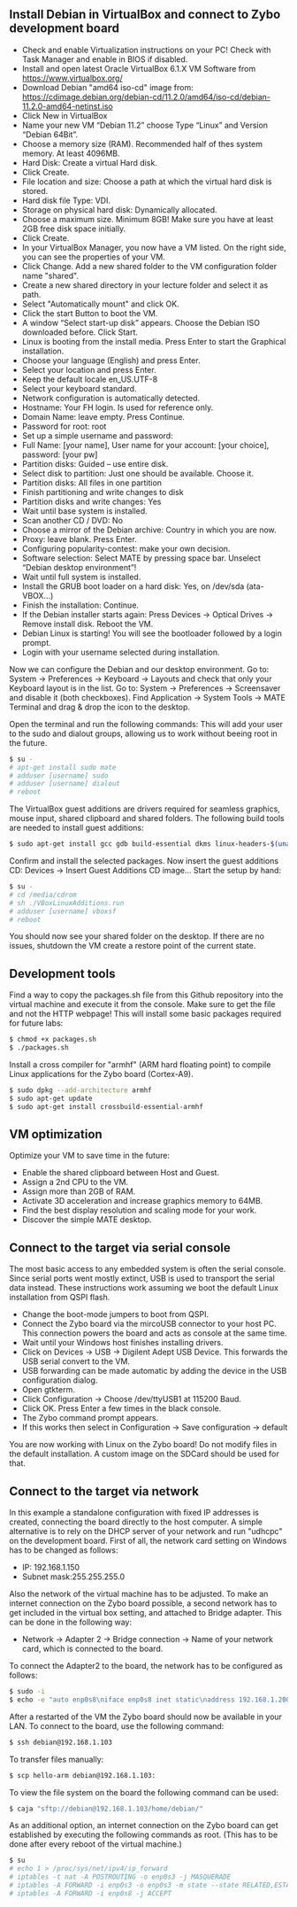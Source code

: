 ## Install Debian in VirtualBox and connect to Zybo development board

 - Check and enable Virtualization instructions on your PC! Check with Task Manager and enable in BIOS if disabled.
 - Install and open latest Oracle VirtualBox 6.1.X VM Software from https://www.virtualbox.org/
 - Download Debian "amd64 iso-cd" image from: https://cdimage.debian.org/debian-cd/11.2.0/amd64/iso-cd/debian-11.2.0-amd64-netinst.iso
 - Click New in VirtualBox
 - Name your new VM “Debian 11.2” choose Type “Linux” and Version “Debian 64Bit”.
 - Choose a memory size (RAM). Recommended half of thes system memory. At least 4096MB.
 - Hard Disk: Create a virtual Hard disk.
 - Click Create.
 - File location and size: Choose a path at which the virtual hard disk is stored. 
 - Hard disk file Type: VDI.
 - Storage on physical hard disk: Dynamically allocated.
 - Choose a maximum size. Minimum 8GB! Make sure you have at least 2GB free disk space initially.
 - Click Create.
 - In your VirtualBox Manager, you now have a VM listed. On the right side, you can see the properties of your VM.
 - Click Change. Add a new shared folder to the VM configuration folder name "shared". 
 - Create a new shared directory in your lecture folder and select it as path.
 - Select "Automatically mount" and click OK.
 - Click the start Button to boot the VM.
 - A window “Select start-up disk” appears. Choose the Debian ISO downloaded before. Click Start.
 - Linux is booting from the install media. Press Enter to start the Graphical installation.
 - Choose your language (English) and press Enter.
 - Select your location and press Enter.
 - Keep the default locale en_US.UTF-8
 - Select your keyboard standard.
 - Network configuration is automatically detected.
 - Hostname: Your FH login. Is used for reference only.
 - Domain Name: leave empty. Press Continue.
 - Password for root: root
 - Set up a simple username and password:
 - Full Name: [your name], User name for your account: [your choice], password: [your pw]
 - Partition disks: Guided – use entire disk.
 - Select disk to partition: Just one should be available. Choose it.
 - Partition disks: All files in one partition
 - Finish partitioning and write changes to disk
 - Partition disks and write changes: Yes
 - Wait until base system is installed.
 - Scan another CD / DVD: No
 - Choose a mirror of the Debian archive: Country in which you are now.
 - Proxy: leave blank. Press Enter.
 - Configuring popularity-contest: make your own decision.
 - Software selection: Select MATE by pressing space bar. Unselect “Debian desktop environment”!
 - Wait until full system is installed.
 - Install the GRUB boot loader on a hard disk: Yes, on /dev/sda (ata-VBOX...)
 - Finish the installation: Continue.
 - If the Debian installer starts again: Press Devices -> Optical Drives -> Remove install disk. Reboot the VM.
 - Debian Linux is starting! You will see the bootloader followed by a login prompt.
 - Login with your username selected during installation.

Now we can configure the Debian and our desktop environment.
Go to: System -> Preferences -> Keyboard -> Layouts and check that only your Keyboard layout is in the list.
Go to: System -> Preferences -> Screensaver and disable it (both checkboxes).
Find Application -> System Tools -> MATE Terminal and drag & drop the icon to the desktop.

Open the terminal and run the following commands:
This will add your user to the sudo and dialout groups, allowing us to work without beeing root in the future.
```sh
$ su -
# apt-get install sudo mate
# adduser [username] sudo
# adduser [username] dialout
# reboot
```

The VirtualBox guest additions are drivers required for seamless graphics, mouse input, shared clipboard and shared folders.
The following build tools are needed to install guest additions:
```sh
$ sudo apt-get install gcc gdb build-essential dkms linux-headers-$(uname -r)
```

Confirm and install the selected packages.
Now insert the guest additions CD:
Devices -> Insert Guest Additions CD image...
Start the setup by hand:
```sh
$ su -
# cd /media/cdrom
# sh ./VBoxLinuxAdditions.run 
# adduser [username] vboxsf
# reboot
```
You should now see your shared folder on the desktop.
If there are no issues, shutdown the VM create a restore point of the current state.

## Development tools

Find a way to copy the packages.sh file from this Github repository into the virtual machine and execute it from the console. Make sure to get the file and not the HTTP webpage! This will install some basic packages required for future labs:
```sh
$ chmod +x packages.sh
$ ./packages.sh
```

Install a cross compiler for "armhf" (ARM hard floating point) to compile Linux applications for the Zybo board (Cortex-A9).
```sh
$ sudo dpkg --add-architecture armhf
$ sudo apt-get update
$ sudo apt-get install crossbuild-essential-armhf
```

## VM optimization

Optimize your VM to save time in the future:
 - Enable the shared clipboard between Host and Guest.
 - Assign a 2nd CPU to the VM.
 - Assign more than 2GB of RAM.
 - Activate 3D acceleration and increase graphics memory to 64MB.
 - Find the best display resolution and scaling mode for your work.
 - Discover the simple MATE desktop.

## Connect to the target via serial console

The most basic access to any embedded system is often the serial console. Since serial ports went mostly extinct, USB is used to transport the serial data instead.
These instructions work assuming we boot the default Linux installation from QSPI flash.

- Change the boot-mode jumpers to boot from QSPI.
- Connect the Zybo board via the mircoUSB connector to your host PC. This connection powers the board and acts as console at the same time.
- Wait until your Windows host finishes installing drivers.
- Click on Devices -> USB -> Digilent Adept USB Device. This forwards the USB serial convert to the VM.
- USB forwarding can be made automatic by adding the device in the USB configuration dialog.
- Open gtkterm.
- Click Configuration -> Choose /dev/ttyUSB1 at 115200 Baud.
- Click OK. Press Enter a few times in the black console.
- The Zybo command prompt appears.
- If this works then select in Configuration -> Save configuration -> default

You are now working with Linux on the Zybo board! Do not modify files in the default installation. A custom image on the SDCard should be used for that.

## Connect to the target via network

In this example a standalone configuration with fixed IP addresses is created, connecting the board directly to the host computer. A simple alternative is to rely on the DHCP server of your network and run "udhcpc" on the development board.
First of all, the network card setting on Windows has to be changed as follows:

*	IP: 192.168.1.150 
*	Subnet mask:255.255.255.0

Also the network of the virtual machine has to be adjusted. To make an internet connection on the Zybo board possible, a second network has to get included in the virtual box setting, and attached to Bridge adapter.
This can be done in the following way:

* Network -> Adapter 2 -> Bridge connection -> Name of your network card, which is connected to the board.

To connect the Adapter2 to the board, the network has to be configured as follows:

```sh
$ sudo -i
$ echo -e "auto enp0s8\niface enp0s8 inet static\naddress 192.168.1.200\nnetmask 255.255.255.0\n" > /etc/network/interfaces.d/bridge
```

After a restarted of the VM the Zybo board should now be available in your LAN.
To connect to the board, use the following command:
```sh
$ ssh debian@192.168.1.103
```

To transfer files manually:
```sh
$ scp hello-arm debian@192.168.1.103:
```

To view the file system on the board the following command can be used:
```sh
$ caja "sftp://debian@192.168.1.103/home/debian/"
```

As an additional option, an internet connection on the Zybo board can get established by executing the following commands as root.
(This has to be done after every reboot of the virtual machine.)
```sh
$ su
# echo 1 > /proc/sys/net/ipv4/ip_forward
# iptables -t nat -A POSTROUTING -o enp0s3 -j MASQUERADE
# iptables -A FORWARD -i enp0s3 -o enp0s3 -m state --state RELATED,ESTABLISHED -j ACCEPT
# iptables -A FORWARD -i enp0s8 -j ACCEPT
```
